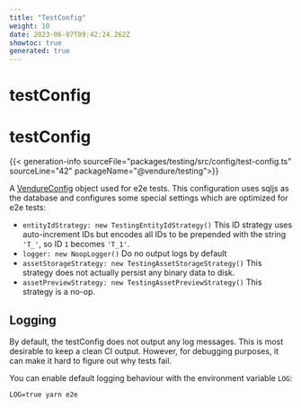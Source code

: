 ```yaml
---
title: "TestConfig"
weight: 10
date: 2023-06-07T09:42:24.262Z
showtoc: true
generated: true
---
```

<!-- This file was generated from the Vendure source. Do not modify. Instead, re-run the "docs:build" script -->

# testConfig
<div class="symbol">


# testConfig

{{< generation-info sourceFile="packages/testing/src/config/test-config.ts" sourceLine="42" packageName="@vendure/testing">}}

A <a href='/typescript-api/configuration/vendure-config#vendureconfig'>VendureConfig</a> object used for e2e tests. This configuration uses sqljs as the database
and configures some special settings which are optimized for e2e tests:

* `entityIdStrategy: new TestingEntityIdStrategy()` This ID strategy uses auto-increment IDs but encodes all IDs
to be prepended with the string `'T_'`, so ID `1` becomes `'T_1'`.
* `logger: new NoopLogger()` Do no output logs by default
* `assetStorageStrategy: new TestingAssetStorageStrategy()` This strategy does not actually persist any binary data to disk.
* `assetPreviewStrategy: new TestingAssetPreviewStrategy()` This strategy is a no-op.

## Logging
By default, the testConfig does not output any log messages. This is most desirable to keep a clean CI output.
However, for debugging purposes, it can make it hard to figure out why tests fail.

You can enable default logging behaviour with the environment variable `LOG`:

```
LOG=true yarn e2e
```

</div>
